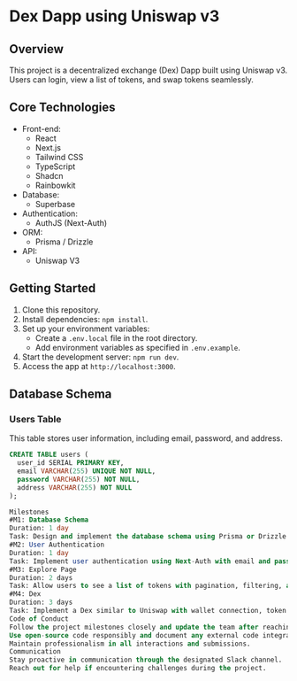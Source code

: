 # Dex Dapp using Uniswap v3

## Overview
This project is a decentralized exchange (Dex) Dapp built using Uniswap v3. Users can login, view a list of tokens, and swap tokens seamlessly.

## Core Technologies
- Front-end:
  - React
  - Next.js
  - Tailwind CSS
  - TypeScript
  - Shadcn
  - Rainbowkit
- Database:
  - Superbase
- Authentication:
  - AuthJS (Next-Auth)
- ORM:
  - Prisma / Drizzle
- API:
  - Uniswap V3

## Getting Started
1. Clone this repository.
2. Install dependencies: `npm install`.
3. Set up your environment variables:
   - Create a `.env.local` file in the root directory.
   - Add environment variables as specified in `.env.example`.
4. Start the development server: `npm run dev`.
5. Access the app at `http://localhost:3000`.

## Database Schema
### Users Table
This table stores user information, including email, password, and address.

```sql
CREATE TABLE users (
  user_id SERIAL PRIMARY KEY,
  email VARCHAR(255) UNIQUE NOT NULL,
  password VARCHAR(255) NOT NULL,
  address VARCHAR(255) NOT NULL
);

Milestones
#M1: Database Schema
Duration: 1 day
Task: Design and implement the database schema using Prisma or Drizzle.
#M2: User Authentication
Duration: 1 day
Task: Implement user authentication using Next-Auth with email and password.
#M3: Explore Page
Duration: 2 days
Task: Allow users to see a list of tokens with pagination, filtering, and robust API management.
#M4: Dex
Duration: 3 days
Task: Implement a Dex similar to Uniswap with wallet connection, token swapping, gas fee display, loader for pending transactions, success messages, support for multiple chains, and quote refreshing every 15 seconds.
Code of Conduct
Follow the project milestones closely and update the team after reaching each milestone.
Use open-source code responsibly and document any external code integration.
Maintain professionalism in all interactions and submissions.
Communication
Stay proactive in communication through the designated Slack channel.
Reach out for help if encountering challenges during the project.
